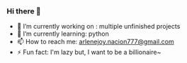 ### Hi there 👋


- 🔭 I’m currently working on : multiple unfinished projects
- 🌱 I’m currently learning: python
- 📫 How to reach me: arlenejoy.nacion777@gmail.com
- ⚡ Fun fact: I'm lazy but, I want to be a billionaire~
